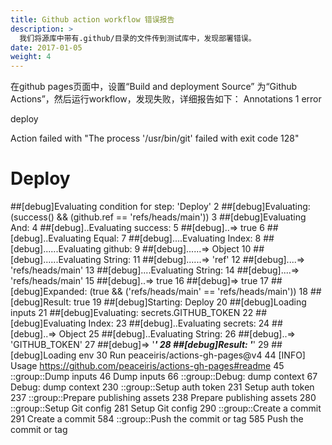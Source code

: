 ```yaml
---
title: Github action workflow 错误报告
description: >
  我们将源库中带有.github/目录的文件传到测试库中，发现部署错误。
date: 2017-01-05
weight: 4
---
```


在github pages页面中，设置“Build and deployment Source” 为“Github Actions”，然后运行workflow，发现失败，详细报告如下：
Annotations
1 error

deploy

Action failed with "The process '/usr/bin/git' failed with exit code 128"

# Deploy

##[debug]Evaluating condition for step: 'Deploy'
2
##[debug]Evaluating: (success() && (github.ref == 'refs/heads/main'))
3
##[debug]Evaluating And:
4
##[debug]..Evaluating success:
5
##[debug]..=> true
6
##[debug]..Evaluating Equal:
7
##[debug]....Evaluating Index:
8
##[debug]......Evaluating github:
9
##[debug]......=> Object
10
##[debug]......Evaluating String:
11
##[debug]......=> 'ref'
12
##[debug]....=> 'refs/heads/main'
13
##[debug]....Evaluating String:
14
##[debug]....=> 'refs/heads/main'
15
##[debug]..=> true
16
##[debug]=> true
17
##[debug]Expanded: (true && ('refs/heads/main' == 'refs/heads/main'))
18
##[debug]Result: true
19
##[debug]Starting: Deploy
20
##[debug]Loading inputs
21
##[debug]Evaluating: secrets.GITHUB_TOKEN
22
##[debug]Evaluating Index:
23
##[debug]..Evaluating secrets:
24
##[debug]..=> Object
25
##[debug]..Evaluating String:
26
##[debug]..=> 'GITHUB_TOKEN'
27
##[debug]=> '***'
28
##[debug]Result: '***'
29
##[debug]Loading env
30
Run peaceiris/actions-gh-pages@v4
44
[INFO] Usage https://github.com/peaceiris/actions-gh-pages#readme
45
::group::Dump inputs
46
Dump inputs
66
::group::Debug: dump context
67
Debug: dump context
230
::group::Setup auth token
231
Setup auth token
237
::group::Prepare publishing assets
238
Prepare publishing assets
280
::group::Setup Git config
281
Setup Git config
290
::group::Create a commit
291
Create a commit
584
::group::Push the commit or tag
585
Push the commit or tag